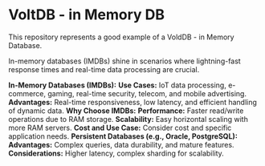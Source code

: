 # VoltDB - in Memory DB
This repository represents a good example of a VoldDB - in Memory Database.

In-memory databases (IMDBs) shine in scenarios where lightning-fast response times and real-time data processing are crucial.

**In-Memory Databases (IMDBs):**
	**Use Cases:** IoT data processing, e-commerce, gaming, real-time security, telecom, and mobile advertising.
	**Advantages:** Real-time responsiveness, low latency, and efficient handling of dynamic data.
**Why Choose IMDBs:**
	**Performance:** Faster read/write operations due to RAM storage.
	**Scalability:** Easy horizontal scaling with more RAM servers.
	**Cost and Use Case:** Consider cost and specific application needs.
**Persistent Databases (e.g., Oracle, PostgreSQL):**
	**Advantages:** Complex queries, data durability, and mature features.
	**Considerations:** Higher latency, complex sharding for scalability.



